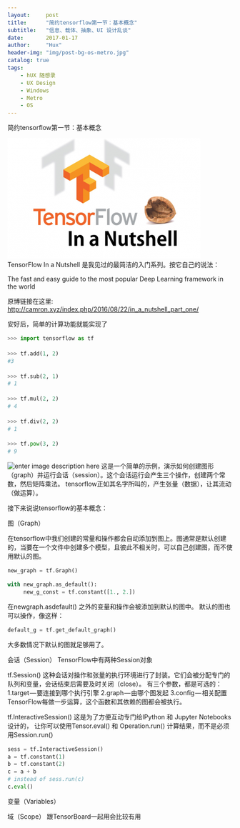 ```yaml
---
layout:     post
title:      "简约tensorflow第一节：基本概念"
subtitle:   "信息、载体、抽象、UI 设计乱谈"
date:       2017-01-17
author:     "Hux"
header-img: "img/post-bg-os-metro.jpg"
catalog: true
tags:
    - hUX 随想录
    - UX Design
    - Windows
    - Metro
    - OS
---
```







简约tensorflow第一节：基本概念



![Alt text](./tensorflow_nutshell-1-432x270.png)
TensorFlow In a Nutshell 是我见过的最简洁的入门系列。按它自己的说法：

The fast and easy guide to the most popular Deep Learning framework in the world

原博链接在这里: http://camron.xyz/index.php/2016/08/22/in_a_nutshell_part_one/

安好后，简单的计算功能就能实现了

```python
>>> import tensorflow as tf

>>> tf.add(1, 2)
#3

>>> tf.sub(2, 1)
# 1

>>> tf.mul(2, 2)
# 4

>>> tf.div(2, 2)
# 1

>>> tf.pow(3, 2)
# 9
```   
![enter image description here](https://d262ilb51hltx0.cloudfront.net/max/1600/1*mvhm5_r6LY-eHsin21RJTg.png)
这是一个简单的示例，演示如何创建图形（graph）并运行会话（session）。这个会话运行会产生三个操作，创建两个常数，然后矩阵乘法。
tensorflow正如其名字所叫的，产生张量（数据），让其流动（做运算）。

接下来说说tensorflow的基本概念：

图（Graph）

在tensorflow中我们创建的常量和操作都会自动添加到图上。图通常是默认创建的，当要在一个文件中创建多个模型，且彼此不相关时，可以自己创建图，而不使用默认的图。

```python
new_graph = tf.Graph()
```
```python
with new_graph.as_default():
	 new_g_const = tf.constant([1., 2.])
```
在newgraph.asdefault() 之外的变量和操作会被添加到默认的图中。
默认的图也可以操作，像这样：
```python
default_g = tf.get_default_graph()
```
大多数情况下默认的图就足够用了。


会话（Session）
TensorFlow中有两种Session对象

tf.Session()
这种会话对操作和张量的执行环境进行了封装。它们会被分配专门的队列和变量，会话结束后需要及时关闭（close）。
有三个参数，都是可选的：
1.target — 要连接到哪个执行引擎
2.graph — 由哪个图发起
3.config — 相关配置
TensorFlow每做一步运算，这个函数和其依赖的图都会被执行。

tf.InteractiveSession()
这是为了方便互动专门给IPython 和 Jupyter Notebooks设计的， 让你可以使用Tensor.eval() 和 Operation.run() 计算结果，而不是必须用Session.run()
```python
sess = tf.InteractiveSession()
a = tf.constant(1)
b = tf.constant(2)
c = a + b
# instead of sess.run(c)
c.eval()
```


变量（Variables）


域（Scope）
跟TensorBoard一起用会比较有用





